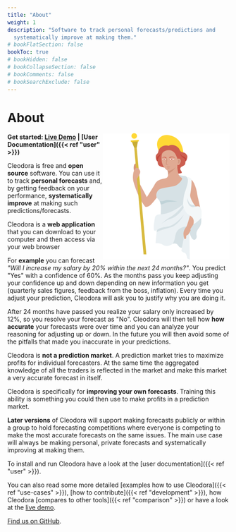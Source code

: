 ```yaml
---
title: "About"
weight: 1
description: "Software to track personal forecasts/predictions and
  systematically improve at making them."
# bookFlatSection: false
bookToc: true
# bookHidden: false
# bookCollapseSection: false
# bookComments: false
# bookSearchExclude: false
---
```


# About

<img align="right" src="/logo_full.png">

**Get started: [Live Demo](https://demo.cleodora.org) | [User Documentation]({{< ref "user" >}})**

Cleodora is free and **open source** software. You can use it to track
**personal forecasts** and, by getting feedback on your performance,
**systematically improve** at making such predictions/forecasts.

Cleodora is a **web application** that you can download to your computer and
then access via your web browser

For **example** you can forecast _"Will I increase my salary by 20% within the
next 24 months?"_. You predict "Yes" with a confidence of 60%. As the months
pass you keep adjusting your confidence up and down depending on new
information you get (quarterly sales figures, feedback from the boss,
inflation). Every time you adjust your prediction, Cleodora will ask you to
justify why you are doing it.

After 24 months have passed you realize your salary only increased by 12%, so
you resolve your forecast as "No". Cleodora will then tell how **how accurate**
your forecasts were over time and you can analyze your reasoning for adjusting
up or down. In the future you will then avoid some of the pitfalls that made
you inaccurate in your predictions.

Cleodora is **not a prediction market**. A prediction market tries to maximize
profits for individual forecasters. At the same time the aggregated knowledge
of all the traders is reflected in the market and make this market a very
accurate forecast in itself.

Cleodora is specifically for **improving your own forecasts**. Training this
ability is something you could then use to make profits in a prediction market.

**Later versions** of Cleodora will support making forecasts publicly or within
a group to hold forecasting competitions where everyone is competing to make
the most accurate forecasts on the same issues. The main use case will always
be making personal, private forecasts and systematically improving at making
them.

To install and run Cleodora have a look at the
[user documentation]({{< ref "user" >}}).

You can also read some more detailed [examples how to use Cleodora]({{< ref "use-cases" >}}),
[how to contribute]({{< ref "development" >}}), how Cleodora [compares to other
tools]({{< ref "comparison" >}}) or have a look at the [live
demo](https://demo.cleodora.org).

[Find us on GitHub](https://github.com/cleodora-forecasting/cleodora).
